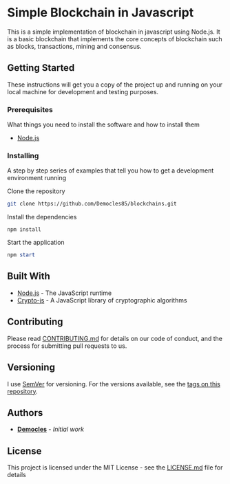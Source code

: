 # Simple Blockchain in Javascript

This is a simple implementation of blockchain in javascript using Node.js. It is a basic blockchain that implements the core concepts of blockchain such as blocks, transactions, mining and consensus.

## Getting Started

These instructions will get you a copy of the project up and running on your local machine for development and testing purposes.

### Prerequisites

What things you need to install the software and how to install them

- [Node.js](https://nodejs.org/en/)

### Installing

A step by step series of examples that tell you how to get a development environment running

Clone the repository

```bash
git clone https://github.com/Democles85/blockchains.git
```

Install the dependencies

`npm install`

Start the application

```powershell
npm start
```

## Built With

- [Node.js](https://nodejs.org/en/) - The JavaScript runtime
- [Crypto-js](https://github.com/brix/crypto-js) - A JavaScript library of cryptographic algorithms

## Contributing

Please read [CONTRIBUTING.md](https://github.com/Democles85/blockchains/blob/master/CONTRIBUTING.md) for details on our code of conduct, and the process for submitting pull requests to us.

## Versioning

I use [SemVer](http://semver.org/) for versioning. For the versions available, see the [tags on this repository](https://github.com/Democles85/blockchains/tags).

## Authors

- **[Democles](https://github.com/Democles85)** - *Initial work*

## License

This project is licensed under the MIT License - see the [LICENSE.md](https://github.com/Democles85/blockchains/blob/master/LICENSE.md) file for details
